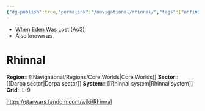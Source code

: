 ```yaml
---
{"dg-publish":true,"permalink":"/navigational/rhinnal/","tags":["unfinished","core","darpa","perlemian","planet","map"]}
---
```


- [When Eden Was Lost (Ao3)](https://archiveofourown.org/works/19334440/chapters/45992584)
- Also known as 
# Rhinnal

**Region**::  [[Navigational/Regions/Core Worlds\|Core Worlds]]
**Sector**::  [[Darpa sector\|Darpa sector]]
**System**::  [[Rhinnal system\|Rhinnal system]]
**Grid**::  L-9

https://starwars.fandom.com/wiki/Rhinnal